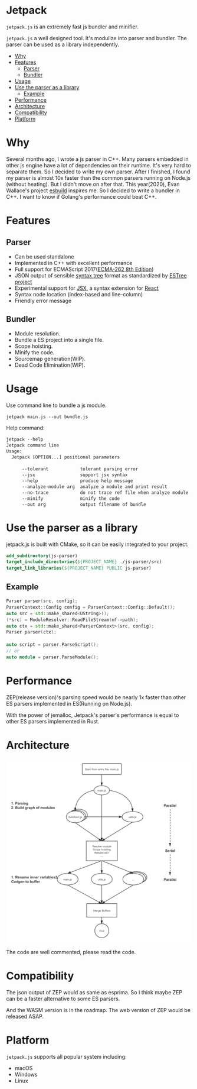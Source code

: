 # Jetpack

`jetpack.js` is an extremely fast js bundler and minifier.

`jetpack.js` a well designed tool. It's modulize into parser and bundler.
The parser can be used as a library independently.

- [Why](#why)
- [Features](#Features)
  - [Parser](#parser)
  - [Bundler](#bundler)
- [Usage](#usage)
- [Use the parser as a library](#use-the-parser-as-a-library)
  - [Example](#example)
- [Performance](#performance)
- [Architecture](#architecture)
- [Compatibility](#compatibility)
- [Platform](#platform)

# Why

Several months ago, I wrote a js parser in C++. Many parsers embedded in other js engine have a lot of dependencies on their runtime. It's very hard to separate them. So I decided to write my own parser. After I finished, I found my parser is almost 10x faster than the common parsers running on Node.js (without heating). But I didn't move on after that. This year(2020), Evan Wallace's project [esbuild](https://github.com/evanw/esbuild/) inspires me. So I decided to write a bundler in C++. I want to know if Golang's performance could beat C++.

# Features

## Parser

- Can be used standalone
- Implemented in C++ with excellent performance
- Full support for ECMAScript 2017([ECMA-262 8th Edition](http://www.ecma-international.org/publications/standards/Ecma-262.htm))
- JSON output of sensible [syntax tree](https://github.com/estree/estree/blob/master/es5.md) format as standardized by [ESTree project](https://github.com/estree/estree)
- Experimental support for [JSX](https://facebook.github.io/jsx/), a syntax extension for [React](https://facebook.github.io/react/)
- Syntax node location (index-based and line-column)
- Friendly error message

## Bundler

- Module resolution.
- Bundle a ES project into a single file.
- Scope hoisting.
- Minify the code.
- Sourcemap generation(WIP).
- Dead Code Elimination(WIP).

# Usage

Use command line to bundle a js module.
```shell script
jetpack main.js --out bundle.js
```

Help command:

```shell script
jetpack --help
Jetpack command line
Usage:
  Jetpack [OPTION...] positional parameters

      --tolerant            tolerant parsing error
      --jsx                 support jsx syntax
      --help                produce help message
      --analyze-module arg  analyze a module and print result
      --no-trace            do not trace ref file when analyze module
      --minify              minify the code
      --out arg             output filename of bundle
```

# Use the parser as a library

jetpack.js is built with CMake, so it can be
easily integrated to your project.

```cmake
add_subdirectory(js-parser)
target_include_directories(${PROJECT_NAME} ./js-parser/src)
target_link_libraries(${PROJECT_NAME} PUBLIC js-parser)
```

## Example

```cpp
Parser parser(src, config);
ParserContext::Config config = ParserContext::Config::Default();
auto src = std::make_shared<UString>();
(*src) = ModuleResolver::ReadFileStream(mf->path);
auto ctx = std::make_shared<ParserContext>(src, config);
Parser parser(ctx);

auto script = parser.ParseScript();
// or
auto module = parser.ParseModule();

```

# Performance

ZEP(release version)'s parsing speed would be nearly 1x faster than
other ES parsers implemented in ES(Running on Node.js).

With the power of jemalloc,
Jetpack's parser's performance is equal to other ES parsers implemented in Rust.

# Architecture

![](./images/Rocket-Bundle-Arch.png)

The code are well commented, please read the code.

# Compatibility

The json output of ZEP would as same as esprima. So I think maybe ZEP can be
a faster alternative to some ES parsers.

And the WASM version is in the roadmap. The web version of ZEP would be released ASAP.

# Platform

`jetpack.js` supports all popular system including:

- macOS
- Windows
- Linux
